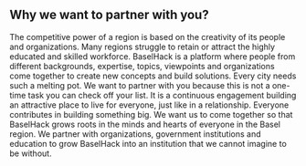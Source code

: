 ## Why we want to partner with you?
The competitive power of a region is based on the creativity of its people and organizations. Many regions struggle to retain or attract the highly educated and skilled workforce. BaselHack is a platform where people from different backgrounds, expertise, topics, viewpoints and organizations come together to create new concepts and build solutions. Every city needs such a melting pot. We want to partner with you because this is not a one-time task you can check off your list. It is a continuous engagement building an attractive place to live for everyone, just like in a relationship. Everyone contributes in building something big. We want us to come together so that BaselHack grows roots in the minds and hearts of everyone in the Basel region. We partner with organizations, government institutions and education to grow BaselHack into an institution that we cannot imagine to be without.
